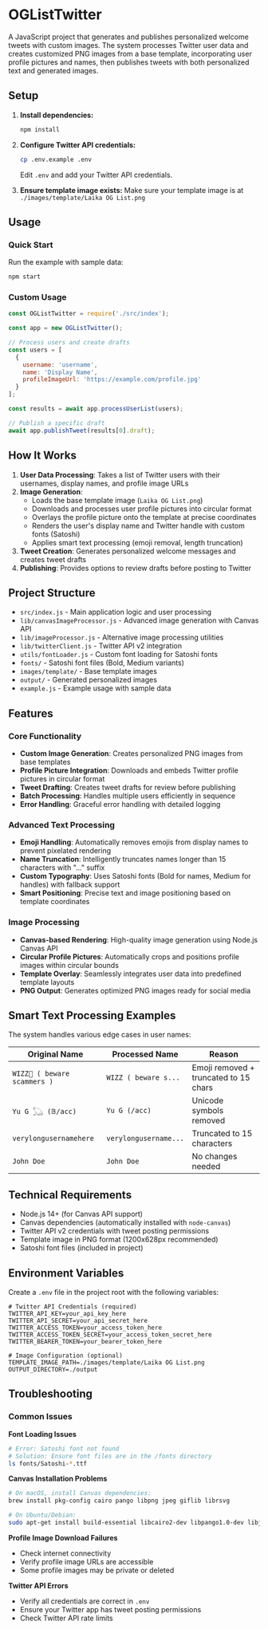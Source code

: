 # OGListTwitter

A JavaScript project that generates and publishes personalized welcome tweets with custom images. The system processes Twitter user data and creates customized PNG images from a base template, incorporating user profile pictures and names, then publishes tweets with both personalized text and generated images.

## Setup

1. **Install dependencies:**
   ```bash
   npm install
   ```

2. **Configure Twitter API credentials:**
   ```bash
   cp .env.example .env
   ```
   Edit `.env` and add your Twitter API credentials.

3. **Ensure template image exists:**
   Make sure your template image is at `./images/template/Laika OG List.png`

## Usage

### Quick Start

Run the example with sample data:
```bash
npm start
```

### Custom Usage

```javascript
const OGListTwitter = require('./src/index');

const app = new OGListTwitter();

// Process users and create drafts
const users = [
  {
    username: 'username',
    name: 'Display Name',
    profileImageUrl: 'https://example.com/profile.jpg'
  }
];

const results = await app.processUserList(users);

// Publish a specific draft
await app.publishTweet(results[0].draft);
```

## How It Works

1. **User Data Processing**: Takes a list of Twitter users with their usernames, display names, and profile image URLs
2. **Image Generation**:
   - Loads the base template image (`Laika OG List.png`)
   - Downloads and processes user profile pictures into circular format
   - Overlays the profile picture onto the template at precise coordinates
   - Renders the user's display name and Twitter handle with custom fonts (Satoshi)
   - Applies smart text processing (emoji removal, length truncation)
3. **Tweet Creation**: Generates personalized welcome messages and creates tweet drafts
4. **Publishing**: Provides options to review drafts before posting to Twitter

## Project Structure

- `src/index.js` - Main application logic and user processing
- `lib/canvasImageProcessor.js` - Advanced image generation with Canvas API
- `lib/imageProcessor.js` - Alternative image processing utilities
- `lib/twitterClient.js` - Twitter API v2 integration
- `utils/fontLoader.js` - Custom font loading for Satoshi fonts
- `fonts/` - Satoshi font files (Bold, Medium variants)
- `images/template/` - Base template images
- `output/` - Generated personalized images
- `example.js` - Example usage with sample data

## Features

### Core Functionality
- **Custom Image Generation**: Creates personalized PNG images from base templates
- **Profile Picture Integration**: Downloads and embeds Twitter profile pictures in circular format
- **Tweet Drafting**: Creates tweet drafts for review before publishing
- **Batch Processing**: Handles multiple users efficiently in sequence
- **Error Handling**: Graceful error handling with detailed logging

### Advanced Text Processing
- **Emoji Handling**: Automatically removes emojis from display names to prevent pixelated rendering
- **Name Truncation**: Intelligently truncates names longer than 15 characters with "..." suffix
- **Custom Typography**: Uses Satoshi fonts (Bold for names, Medium for handles) with fallback support
- **Smart Positioning**: Precise text and image positioning based on template coordinates

### Image Processing
- **Canvas-based Rendering**: High-quality image generation using Node.js Canvas API
- **Circular Profile Pictures**: Automatically crops and positions profile images within circular bounds
- **Template Overlay**: Seamlessly integrates user data into predefined template layouts
- **PNG Output**: Generates optimized PNG images ready for social media

## Smart Text Processing Examples

The system handles various edge cases in user names:

| Original Name | Processed Name | Reason |
|---------------|----------------|--------|
| `WIZZ🥷 ( beware scammers )` | `WIZZ ( beware s...` | Emoji removed + truncated to 15 chars |
| `Yu G 𓆏 (𝔹/acc)` | `Yu G (/acc)` | Unicode symbols removed |
| `verylongusernamehere` | `verylongusername...` | Truncated to 15 characters |
| `John Doe` | `John Doe` | No changes needed |

## Technical Requirements

- Node.js 14+ (for Canvas API support)
- Canvas dependencies (automatically installed with `node-canvas`)
- Twitter API v2 credentials with tweet posting permissions
- Template image in PNG format (1200x628px recommended)
- Satoshi font files (included in project)

## Environment Variables

Create a `.env` file in the project root with the following variables:

```env
# Twitter API Credentials (required)
TWITTER_API_KEY=your_api_key_here
TWITTER_API_SECRET=your_api_secret_here
TWITTER_ACCESS_TOKEN=your_access_token_here
TWITTER_ACCESS_TOKEN_SECRET=your_access_token_secret_here
TWITTER_BEARER_TOKEN=your_bearer_token_here

# Image Configuration (optional)
TEMPLATE_IMAGE_PATH=./images/template/Laika OG List.png
OUTPUT_DIRECTORY=./output
```

## Troubleshooting

### Common Issues

**Font Loading Issues**
```bash
# Error: Satoshi font not found
# Solution: Ensure font files are in the /fonts directory
ls fonts/Satoshi-*.ttf
```

**Canvas Installation Problems**
```bash
# On macOS, install Canvas dependencies:
brew install pkg-config cairo pango libpng jpeg giflib librsvg

# On Ubuntu/Debian:
sudo apt-get install build-essential libcairo2-dev libpango1.0-dev libjpeg-dev libgif-dev librsvg2-dev
```

**Profile Image Download Failures**
- Check internet connectivity
- Verify profile image URLs are accessible
- Some profile images may be private or deleted

**Twitter API Errors**
- Verify all credentials are correct in `.env`
- Ensure your Twitter app has tweet posting permissions
- Check Twitter API rate limits
